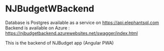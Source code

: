 # NJBudgetWBackend
Database is Postgres available as a service on https://api.elephantsql.com 
Backend is available on Azure : https://njbudgetbackend.azurewebsites.net/swagger/index.html

This is the backend of NJBudget app (Angular PWA)
